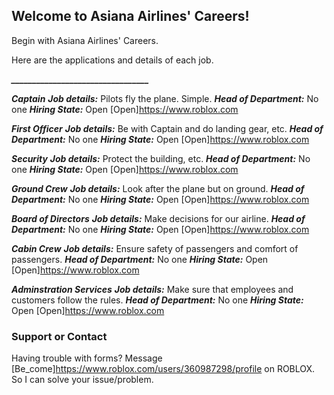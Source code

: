 ## Welcome to Asiana Airlines' Careers!

Begin with Asiana Airlines' Careers.

Here are the applications and details of each job.

***_________________________________***

***Captain***
***Job details:*** Pilots fly the plane. Simple.
***Head of Department:*** No one
***Hiring State:*** Open
[Open]https://www.roblox.com

***First Officer***
***Job details:*** Be with Captain and do landing gear, etc.
***Head of Department:*** No one
***Hiring State:*** Open
[Open]https://www.roblox.com

***Security***
***Job details:*** Protect the building, etc.
***Head of Department:*** No one
***Hiring State:*** Open
[Open]https://www.roblox.com

***Ground Crew***
***Job details:*** Look after the plane but on ground.
***Head of Department:*** No one
***Hiring State:*** Open
[Open]https://www.roblox.com

***Board of Directors***
***Job details:*** Make decisions for our airline.
***Head of Department:*** No one
***Hiring State:*** Open
[Open]https://www.roblox.com

***Cabin Crew***
***Job details:*** Ensure safety of passengers and comfort of passengers.
***Head of Department:*** No one
***Hiring State:*** Open
[Open]https://www.roblox.com

***Adminstration Services***
***Job details:*** Make sure that employees and customers follow the rules.
***Head of Department:*** No one
***Hiring State:*** Open
[Open]https://www.roblox.com

### Support or Contact

Having trouble with forms? Message [Be_come]https://www.roblox.com/users/360987298/profile on ROBLOX. So I can solve your issue/problem. 
